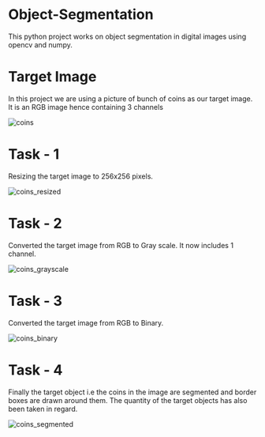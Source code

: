 # Object-Segmentation
This python project works on object segmentation in digital images using opencv and numpy.

# Target Image
In this project we are using a picture of bunch of coins as our target image. It is an RGB image hence containing 3 channels

![coins](https://github.com/HussainSyed268/Object-Segmentation/assets/100157373/4236af47-fbc3-44d2-b6c7-af496fed0272)

# Task - 1
Resizing the target image to 256x256 pixels.

![coins_resized](https://github.com/HussainSyed268/Object-Segmentation/assets/100157373/59ad629e-bdcb-4353-8a74-0b8c4ec2334f)

# Task - 2
Converted the target image from RGB to Gray scale. It now includes 1 channel.

![coins_grayscale](https://github.com/HussainSyed268/Object-Segmentation/assets/100157373/a95bf465-b6e6-4724-b2f7-ec609e1e741e)

# Task - 3
Converted the target image from RGB to Binary.

![coins_binary](https://github.com/HussainSyed268/Object-Segmentation/assets/100157373/bf61d9bf-5248-4ecf-a7a9-12c4cb157ef8)

# Task - 4 
Finally the target object i.e the coins in the image are segmented and border boxes are drawn around them. The quantity of the target objects has also been taken in regard.

![coins_segmented](https://github.com/HussainSyed268/Object-Segmentation/assets/100157373/0467103b-595c-45b4-9d87-2df0959ab797)
